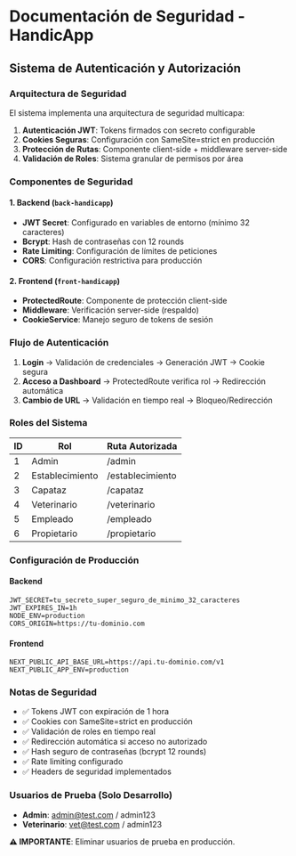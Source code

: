 # Documentación de Seguridad - HandicApp

## Sistema de Autenticación y Autorización

### Arquitectura de Seguridad

El sistema implementa una arquitectura de seguridad multicapa:

1. **Autenticación JWT**: Tokens firmados con secreto configurable
2. **Cookies Seguras**: Configuración con SameSite=strict en producción
3. **Protección de Rutas**: Componente client-side + middleware server-side
4. **Validación de Roles**: Sistema granular de permisos por área

### Componentes de Seguridad

#### 1. Backend (`back-handicapp`)
- **JWT Secret**: Configurado en variables de entorno (mínimo 32 caracteres)
- **Bcrypt**: Hash de contraseñas con 12 rounds
- **Rate Limiting**: Configuración de límites de peticiones
- **CORS**: Configuración restrictiva para producción

#### 2. Frontend (`front-handicapp`)
- **ProtectedRoute**: Componente de protección client-side
- **Middleware**: Verificación server-side (respaldo)
- **CookieService**: Manejo seguro de tokens de sesión

### Flujo de Autenticación

1. **Login** → Validación de credenciales → Generación JWT → Cookie segura
2. **Acceso a Dashboard** → ProtectedRoute verifica rol → Redirección automática
3. **Cambio de URL** → Validación en tiempo real → Bloqueo/Redirección

### Roles del Sistema

| ID | Rol | Ruta Autorizada |
|----|-----|----------------|
| 1 | Admin | /admin |
| 2 | Establecimiento | /establecimiento |
| 3 | Capataz | /capataz |
| 4 | Veterinario | /veterinario |
| 5 | Empleado | /empleado |
| 6 | Propietario | /propietario |

### Configuración de Producción

#### Backend
```env
JWT_SECRET=tu_secreto_super_seguro_de_minimo_32_caracteres
JWT_EXPIRES_IN=1h
NODE_ENV=production
CORS_ORIGIN=https://tu-dominio.com
```

#### Frontend
```env
NEXT_PUBLIC_API_BASE_URL=https://api.tu-dominio.com/v1
NEXT_PUBLIC_APP_ENV=production
```

### Notas de Seguridad

- ✅ Tokens JWT con expiración de 1 hora
- ✅ Cookies con SameSite=strict en producción  
- ✅ Validación de roles en tiempo real
- ✅ Redirección automática si acceso no autorizado
- ✅ Hash seguro de contraseñas (bcrypt 12 rounds)
- ✅ Rate limiting configurado
- ✅ Headers de seguridad implementados

### Usuarios de Prueba (Solo Desarrollo)

- **Admin**: admin@test.com / admin123
- **Veterinario**: vet@test.com / admin123

**⚠️ IMPORTANTE**: Eliminar usuarios de prueba en producción.